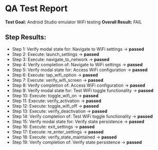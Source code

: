 # QA Test Report
**Test Goal:** Android Studio emulator WiFi testing
**Overall Result:** FAIL

## Step Results:
- Step 1: Verify modal state for: Navigate to WiFi settings → **passed**
- Step 2: Execute: launch_settings → **passed**
- Step 3: Execute: navigate_to_network → **passed**
- Step 4: Verify completion of: Navigate to WiFi settings → **passed**
- Step 5: Verify modal state for: Access WiFi configuration → **passed**
- Step 6: Execute: tap_wifi_option → **passed**
- Step 7: Execute: verify_wifi_screen → **passed**
- Step 8: Verify completion of: Access WiFi configuration → **passed**
- Step 9: Verify modal state for: Test WiFi toggle functionality → **passed**
- Step 10: Execute: toggle_wifi_on → **passed**
- Step 11: Execute: verify_activation → **passed**
- Step 12: Execute: toggle_wifi_off → **passed**
- Step 13: Execute: verify_deactivation → **passed**
- Step 14: Verify completion of: Test WiFi toggle functionality → **passed**
- Step 15: Verify modal state for: Verify state persistence → **passed**
- Step 16: Execute: exit_settings → **passed**
- Step 17: Execute: re_enter_settings → **passed**
- Step 18: Execute: verify_state_maintained → **passed**
- Step 19: Verify completion of: Verify state persistence → **passed**